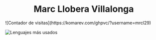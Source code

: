 <h1 align="center"> Marc Llobera Villalonga </h1>
![Contador de visitas](https://komarev.com/ghpvc/?username=mrcl29)

![Lenguajes más usados](https://github-readme-stats.vercel.app/api/top-langs/?username=mrcl29&layout=compact&theme=vision-friendly-dark)

